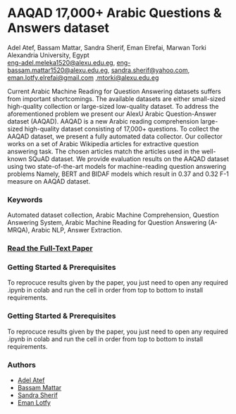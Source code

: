 # AAQAD 17,000+ Arabic Questions &amp; Answers dataset
   Adel Atef, Bassam Mattar, Sandra Sherif, Eman Elrefai, Marwan Torki <br/>
                           Alexandria University, Egypt <br/>
    eng-adel.meleka1520@alexu.edu.eg, eng-bassam.mattar1520@alexu.edu.eg, sandra.sherif@yahoo.com, eman.lotfy.elrefai@gmail.com  ,mtorki@alexu.edu.eg
    
Current Arabic Machine Reading for Question Answering datasets suffers from important shortcomings. The available datasets are
either small-sized high-quality collection or large-sized low-quality dataset. To address the aforementioned problem we present our
AlexU Arabic Question-Answer dataset (AAQAD). AAQAD is a new Arabic reading comprehension large-sized high-quality dataset
consisting of 17,000+ questions. To collect the AAQAD dataset, we present a fully automated data collector. Our collector works on a
set of Arabic Wikipedia articles for extractive question answering task. The chosen articles match the articles used in the well-known
SQuAD dataset. We provide evaluation results on the AAQAD dataset using two state-of-the-art models for machine-reading question
answering problems Namely, BERT and BIDAF models which result in 0.37 and 0.32 F-1 measure on AAQAD dataset.

### Keywords
Automated dataset collection, Arabic Machine Comprehension, Question Answering System, Arabic Machine Reading for Question Answering (A-MRQA), Arabic NLP, Answer Extraction.

### [Read the Full-Text Paper](https://pages.github.com/)

### Getting Started & Prerequisites
To reprocuce results given by the paper, you just need to open any required .ipynb in colab and run the cell in order from top to bottom to install requirements.

### Getting Started & Prerequisites
To reprocuce results given by the paper, you just need to open any required .ipynb in colab and run the cell in order from top to bottom to install requirements.

### Authors
* [Adel Atef](https://github.com/adelmeleka)
* [Bassam Mattar](https://github.com/BassamMattar)
* [Sandra Sherif](https://github.com/SandraSherif)
* [Eman Lotfy](https://github.com/emanlotfy52)
